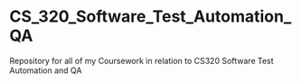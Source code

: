 # CS_320_Software_Test_Automation_QA
Repository for all of my Coursework in relation to CS320 Software Test Automation and QA

